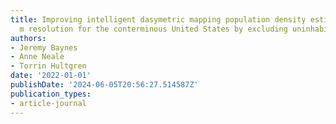 ```yaml
---
title: Improving intelligent dasymetric mapping population density estimates at 30
  m resolution for the conterminous United States by excluding uninhabited areas
authors:
- Jeremy Baynes
- Anne Neale
- Torrin Hultgren
date: '2022-01-01'
publishDate: '2024-06-05T20:56:27.514587Z'
publication_types:
- article-journal
---
```

